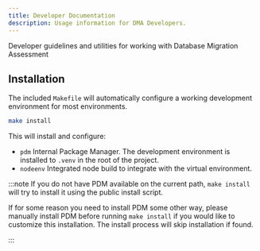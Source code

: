 ```yaml
---
title: Developer Documentation
description: Usage information for DMA Developers.
---
```


Developer guidelines and utilities for working with Database Migration Assessment

## Installation

The included `Makefile` will automatically configure a working development environment for most environments.  

```bash
make install
```

This will install and configure:

* `pdm` Internal Package Manager.  The development environment is installed to `.venv` in the root of the project.
* `nodeenv` Integrated node build to integrate with the virtual environment.

:::note
If you do not have PDM available on the current path, `make install` will try to install it using the public install script.  

If for some reason you need to install PDM some other way, please manually install PDM before running `make install` if you would like to customize this installation.   The install process will skip installation if found.

:::
